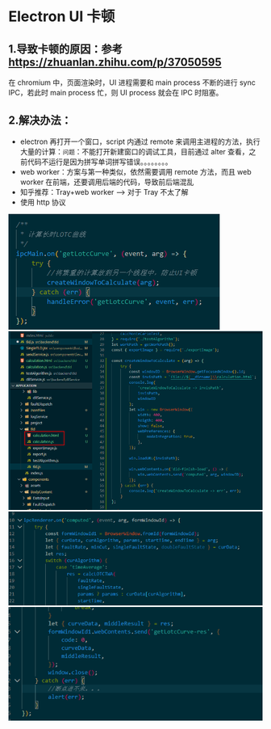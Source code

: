 # Electron UI 卡顿

## 1.导致卡顿的原因：参考 https://zhuanlan.zhihu.com/p/37050595

在 chromium 中，页面渲染时，UI 进程需要和 main process 不断的进行 sync IPC，若此时 main process 忙，则 UI process 就会在 IPC 时阻塞。

## 2.解决办法：

-   electron 再打开一个窗口，script 内通过 remote 来调用主进程的方法，执行大量的计算：`问题`：不能打开新建窗口的调试工具，目前通过 alter 查看，之前代码不运行是因为拼写单词拼写错误。。。。。。。。
-   web worker：方案与第一种类似，依然需要调用 remote 方法，而且 web worker 在前端，还要调用后端的代码，导致前后端混乱
-   知乎推荐：Tray+web worker ——> 对于 Tray 不太了解
-   使用 http 协议

![](img/ui1.png)
![](img/ui2.png)
![](img/ui.png)
![](img/ui3.png)

